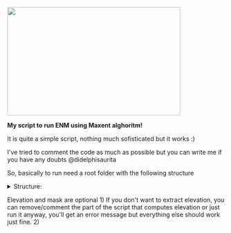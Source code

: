 <img src="https://user-images.githubusercontent.com/52681915/117520421-7b0b2480-af7e-11eb-8456-9dd8280120f0.png" width="400" height="250">



**My script to run ENM using Maxent alghoritm!**

It is quite a simple script, nothing much sofisticated but it works :)

I've tried to comment the code as much as possible but you can write me if you have any doubts @didelphisaurita 

So, basically to run need a root folder with the following structure

<details><summary>Structure:</summary>
    <pre>

```console

├── Data
│   ├── elev
│   │   └── elevation.tif
│   ├── masks
│   │   ├── calibration_area_shape.dbf
│   │   ├── calibration_area_shape.dbf
│   │   ├── calibration_area_shape.prj
│   │   ├── calibration_area_shape.shp
│   │   ├── calibration_area_shape.shx
│   ├── raster
│   │   ├── current
│   │   │   ├── BIO01.tif
│   │   ├── RCP26
│   │   │   ├── BIO01.tif
│   │   ├── RCP45
│   │   │   ├── BIO01.tif
│   │   ├── RCP60
│   │   │   ├── BIO01.tif
│   │   └── RCP85
│   │   │   ├── BIO01.tif
│   └── records
│       ├── records_lhq
│       │   ├── Records Akodon cursor.csv
│       │   ├── Records Akodon montensis.csv

```
 </pre>
   </details>
   
Elevation and mask are optional
    1)  If you don't want to extract elevation, you can remove/comment the part of the script that computes elevation or just run it anyway, you'll get an error message but everything else should work just fine.
    2)  

